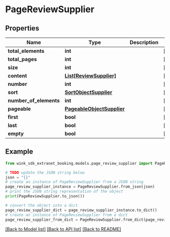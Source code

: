 # PageReviewSupplier


## Properties

Name | Type | Description | Notes
------------ | ------------- | ------------- | -------------
**total_elements** | **int** |  | [optional] 
**total_pages** | **int** |  | [optional] 
**size** | **int** |  | [optional] 
**content** | [**List[ReviewSupplier]**](ReviewSupplier.md) |  | [optional] 
**number** | **int** |  | [optional] 
**sort** | [**SortObjectSupplier**](SortObjectSupplier.md) |  | [optional] 
**number_of_elements** | **int** |  | [optional] 
**pageable** | [**PageableObjectSupplier**](PageableObjectSupplier.md) |  | [optional] 
**first** | **bool** |  | [optional] 
**last** | **bool** |  | [optional] 
**empty** | **bool** |  | [optional] 

## Example

```python
from wink_sdk_extranet_booking.models.page_review_supplier import PageReviewSupplier

# TODO update the JSON string below
json = "{}"
# create an instance of PageReviewSupplier from a JSON string
page_review_supplier_instance = PageReviewSupplier.from_json(json)
# print the JSON string representation of the object
print(PageReviewSupplier.to_json())

# convert the object into a dict
page_review_supplier_dict = page_review_supplier_instance.to_dict()
# create an instance of PageReviewSupplier from a dict
page_review_supplier_from_dict = PageReviewSupplier.from_dict(page_review_supplier_dict)
```
[[Back to Model list]](../README.md#documentation-for-models) [[Back to API list]](../README.md#documentation-for-api-endpoints) [[Back to README]](../README.md)


